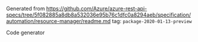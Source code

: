 Generated from https://github.com/Azure/azure-rest-api-specs/tree/5f082885a8db8a532036e95b76c1dfc0a8294aeb/specification/automation/resource-manager/readme.md tag: `package-2020-01-13-preview`

Code generator 


